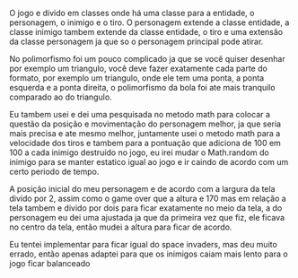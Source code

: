 O jogo e divido em classes onde há uma classe para a entidade, o personagem, o inimigo e o tiro.
O personagem extende a classe entidade, a classe inimigo tambem extende da classe entidade, o tiro e uma extensão da classe personagem ja que so o personagem principal pode atirar.

No polimorfismo foi um pouco complicado ja que se você quiser desenhar por exemplo um triangulo, você deve fazer exatamente cada parte do formato, por exemplo um triangulo, onde ele tem uma ponta, a ponta esquerda e a ponta direita, o polimorfismo da bola foi ate mais tranquilo comparado ao do triangulo.

Eu tambem usei e dei uma pesquisada no metodo math para colocar a questão da posição e movimentação do personagem melhor, ja que seria mais precisa e ate mesmo melhor, juntamente usei o metodo math para a velocidade dos tiros e tambem para a pontuação que adiciona de 100 em 100 a cada inimigo destruído no jogo, eu irei mudar o Math.random do inimigo para se manter estatico igual ao jogo e ir caindo de acordo com um certo periodo de tempo.

A posição inicial do meu personagem e de acordo com a largura da tela divido por 2, assim como o game over que a altura e 170 mas em relação a tela tambem e divido por dois para ficar exatamente no meio da tela, a do personagem eu dei uma ajustada ja que da primeira vez que fiz, ele ficava no centro da tela, então mudei a altura para ficar de acordo.

Eu tentei implementar para ficar igual do space invaders, mas deu muito errado, então apenas adaptei para que os inimigos caiam mais lento para o jogo ficar balanceado